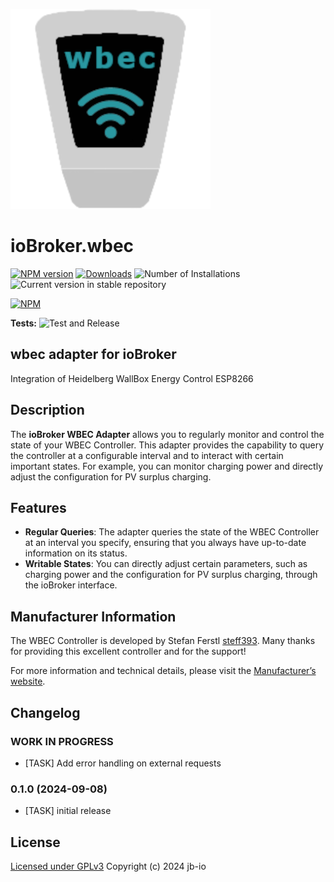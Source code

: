 ![Logo](admin/wbec.png)
# ioBroker.wbec

[![NPM version](https://img.shields.io/npm/v/iobroker.wbec.svg)](https://www.npmjs.com/package/iobroker.wbec)
[![Downloads](https://img.shields.io/npm/dm/iobroker.wbec.svg)](https://www.npmjs.com/package/iobroker.wbec)
![Number of Installations](https://iobroker.live/badges/wbec-installed.svg)
![Current version in stable repository](https://iobroker.live/badges/wbec-stable.svg)

[![NPM](https://nodei.co/npm/iobroker.wbec.png?downloads=true)](https://nodei.co/npm/iobroker.wbec/)

**Tests:** ![Test and Release](https://github.com/jb-io/ioBroker.wbec/workflows/Test%20and%20Release/badge.svg)

## wbec adapter for ioBroker

Integration of Heidelberg WallBox Energy Control ESP8266

## Description

The **ioBroker WBEC Adapter** allows you to regularly monitor and control the state of your WBEC Controller. This adapter provides the capability to query the controller at a configurable interval and to interact with certain important states. For example, you can monitor charging power and directly adjust the configuration for PV surplus charging.

## Features

- **Regular Queries**: The adapter queries the state of the WBEC Controller at an interval you specify, ensuring that you always have up-to-date information on its status.
- **Writable States**: You can directly adjust certain parameters, such as charging power and the configuration for PV surplus charging, through the ioBroker interface.

## Manufacturer Information

The WBEC Controller is developed by Stefan Ferstl [steff393](https://github.com/steff393/wbec). Many thanks for providing this excellent controller and for the support!

For more information and technical details, please visit the [Manufacturer’s website](https://steff393.github.io/wbec-site/).


## Changelog
<!--
    Placeholder for the next version (at the beginning of the line):
    ### **WORK IN PROGRESS**
-->
### **WORK IN PROGRESS**
* [TASK] Add error handling on external requests

### 0.1.0 (2024-09-08)
* [TASK] initial release

## License

[Licensed under GPLv3](LICENSE) Copyright (c) 2024 jb-io
